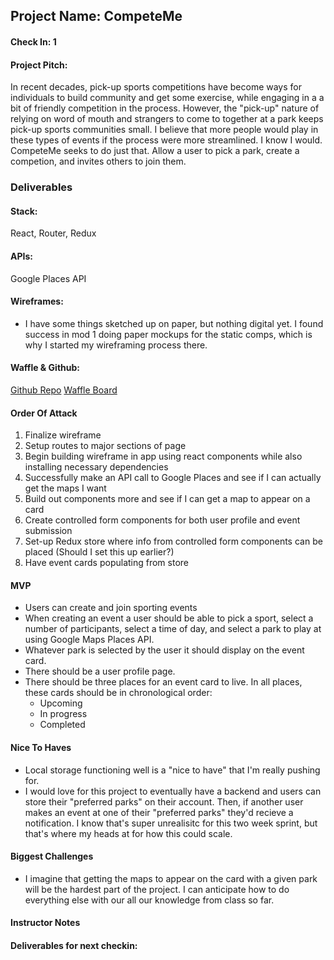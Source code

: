 ## Project Name: CompeteMe

#### Check In: 1

#### Project Pitch: 
In recent decades, pick-up sports competitions have become ways for individuals to build community and get some exercise, while engaging in a a bit of friendly competition in the process. However, the "pick-up" nature of relying on word of mouth and strangers to come to together at a park keeps pick-up sports communities small. I believe that more people would play in these types of events if the process were more streamlined. I know I would. CompeteMe seeks to do just that. Allow a user to pick a park, create a competion, and invites others to join them.

### Deliverables

#### Stack:
React, Router, Redux

#### APIs:
Google Places API

#### Wireframes:
- I have some things sketched up on paper, but nothing digital yet. I found success in mod 1 doing paper mockups for the static comps, which is why I started my wireframing process there.

#### Waffle & Github:
[Github Repo](https://github.com/lfinney/competeMe)
[Waffle Board](https://waffle.io/lfinney/competeMe)

#### Order Of Attack
1) Finalize wireframe
2) Setup routes to major sections of page
3) Begin building wireframe in app using react components while also installing necessary dependencies
4) Successfully make an API call to Google Places and see if I can actually get the maps I want
5) Build out components more and see if I can get a map to appear on a card
6) Create controlled form components for both user profile and event submission
7) Set-up Redux store where info from controlled form components can be placed (Should I set this up earlier?)
8) Have event cards populating from store

#### MVP
- Users can create and join sporting events
- When creating an event a user should be able to pick a sport, select a number of participants, select a time of day, and select a park to play at using Google Maps Places API. 
- Whatever park is selected by the user it should display on the event card.
- There should be a user profile page.
- There should be three places for an event card to live. In all places, these cards should be in chronological order:
  - Upcoming
  - In progress
  - Completed

#### Nice To Haves
- Local storage functioning well is a "nice to have" that I'm really pushing for.
- I would love for this project to eventually have a backend and users can store their "preferred parks" on their account. Then, if another user makes an event at one of their "preferred parks" they'd recieve a notification. I know that's super unrealisitc for this two week sprint, but that's where my heads at for how this could scale.

#### Biggest Challenges
- I imagine that getting the maps to appear on the card with a given park will be the hardest part of the project. I can anticipate how to do everything else with our all our knowledge from class so far.

#### Instructor Notes

#### Deliverables for next checkin:
